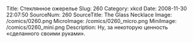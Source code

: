 Title: Стеклянное ожерелье 
Slug: 260 
Category: xkcd 
Date: 2008-11-30 22:07:50 
SourceNum: 260 
SourceTitle: The Glass Necklace 
Image: /comics/0260.png 
MicroImage: /comics/0260_micro.png 
MiniImage: /comics/0260_mini.png 
Description: Ну, за некоторую ценность «сделанного своими руками». 

